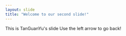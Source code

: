 ```yaml
---
layout: slide
title: "Welcome to our second slide!"
---
```

This is TanGuanYu's slide
Use the left arrow to go back!
